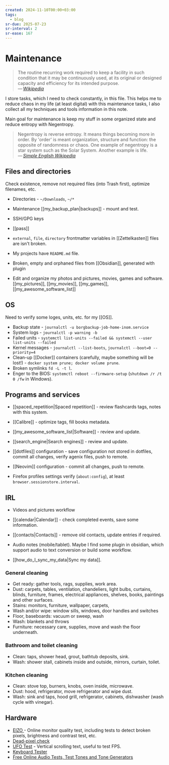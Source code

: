 ```yaml
---
created: 2024-11-10T00:00+03:00
tags:
  - blog
sr-due: 2025-07-23
sr-interval: 2
sr-ease: 167
---
```


# Maintenance

> The routine recurring work required to keep a facility in such condition that
> it may be continuously used, at its original or designed capacity and
> efficiency for its intended purpose.\
> — <cite>[Wikipedia](https://en.wikipedia.org/wiki/Maintenance)</cite>

I store tasks, which I need to check constantly, in this file. This helps me to
reduce chaos in my life (at least digital) with this maintenance tasks, I also
collect all my techniques and tools information in this note.

Main goal for maintenance is keep my stuff in some organized state and reduce
entropy with Negentropy.

> Negentropy is reverse entropy. It means things becoming more in order. By
> 'order' is meant organization, structure and function: the opposite of
> randomness or chaos. One example of negentropy is a star system such as the
> Solar System. Another example is life.\
> — <cite>[Simple English Wikipedia](https://simple.wikipedia.org/wiki/Negentropy)</cite>

## Files and directories

Check existence, remove not required files (into Trash first), optimize
filenames, etc.

- Directories - `~/Downloads`, `~/*`
- Maintenance [[my_backup_plan|backups]] - mount and test.
- SSH/GPG keys
- [[pass]]
- `external`, `file`, `directory` frontmatter variables in [[Zettelkasten]]
  files are isn't broken.
- My projects have `README.md` file.
- Broken, empty and  orphaned files from [[Obsidian]], generated with plugin

- Edit and organize my photos and pictures, movies, games and software.
  [[my_pictures]], [[my_movies]], [[my_games]], [[my_awesome_software_list]]

## OS

Need to verify some loges, units, etc. for my [[OS]].

- Backup state - `journalctl -u borgbackup-job-home-inom.service`
- System logs - `journalctl -p warning -b`
- Failed units - `systemctl list-units --failed && systemctl --user list-units --failed`
- Kernel messages - `journalctl --list-boots`, `journalctl --boot=0 --priority=4`
- Clean-up [[Docker]] containers (carefully, maybe something will be lost!) -
`docker system prune; docker volume prune`.
- Broken symlinks `fd -L -t l`.
- Enger to the BIOS: `systemctl reboot --firmware-setup` (`shutdown /r /t 0
  /fw` in Windows).

## Programs and services

- [[spaced_repetition|Spaced repetition]] - review flashcards tags, notes with
  this system.
- [[Calibre]] - optimize tags, fill books metadata.
- [[my_awesome_software_list|Software]] - review and update.
- [[search_engine|Search engines]] - review and update.

- [[dotfiles]] configuration - save configuration not stored in dotfiles, commit
  all changes, verify agenix files, push to remote.
- [[Neovim]] configuration - commit all changes, push to remote.

- Firefox profiles settings verify (`about:config`), at least
`browser.sessionstore.interval`.

## IRL

- Videos and pictures workflow

- [[calendar|Calendar]] - check completed events, save some information.
- [[contacts|Contacts]] - remove old contacts, update entries if required.

- Audio notes (mobile/tablet). Maybe I find some plugin in obsidian, which
support audio to text conversion or build some workflow.
- [[how_do_I_sync_my_data|Sync my data]].

### General cleaning

- Get ready: gather tools, rags, supplies, work area.
- Dust: carpets, tables, ventilation, chandeliers, light bulbs, curtains,
  blinds, furniture, frames, electrical appliances, shelves, books, paintings
  and other surfaces.
- Stains: monitors, furniture, wallpaper, carpets,
- Wash and/or wipe: window sills, windows, door handles and switches
- Floor, baseboards: vacuum or sweep, wash
- Wash: blankets and throws
- Furniture: necessary care, supplies, move and wash the floor underneath.

### Bathroom and toilet cleaning

- Clean: taps, shower head, grout, bathtub deposits, sink.
- Wash: shower stall, cabinets inside and outside, mirrors, curtain, toilet.

### Kitchen cleaning

- Clean: stove top, burners, knobs, oven inside, microwave.
- Dust: hood, refrigerator, move refrigerator and wipe dust.
- Wash: sink and taps, hood grill, refrigerator, cabinets,
dishwasher (wash cycle with vinegar).

## Hardware

- [EIZO ](https://www.eizo.be/monitor-test/) - Online monitor quality test,
  including tests to detect broken pixels, brightness and contrast test, etc.
- [Dead-pixel check](http://lcdtech.info/en/tests/dead.pixel.htm)
- [UFO Test](https://www.testufo.com/framerates-text) - Vertical scrolling text,
  useful to test FPS.
- [Keyboard Tester](https://www.keyboardtester.com/tester.html)
- [Free Online Audio Tests, Test Tones and Tone Generators](https://www.audiocheck.net/)

